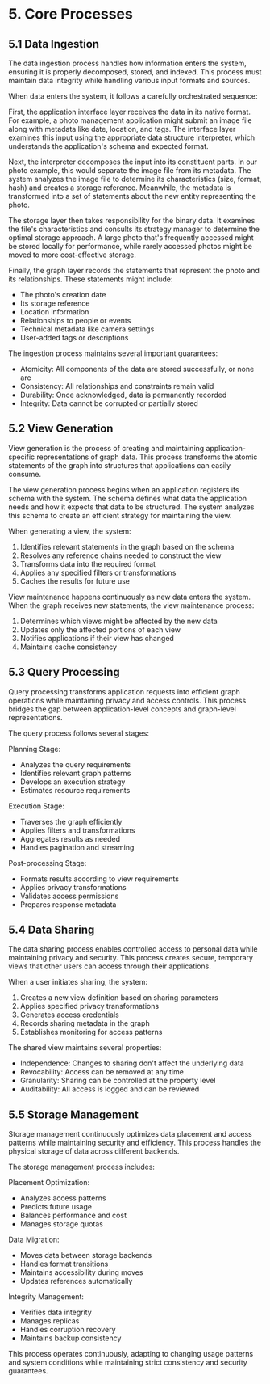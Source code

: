 # 5. Core Processes

## 5.1 Data Ingestion

The data ingestion process handles how information enters the system, ensuring it is properly decomposed, stored, and indexed. This process must maintain data integrity while handling various input formats and sources.

When data enters the system, it follows a carefully orchestrated sequence:

First, the application interface layer receives the data in its native format. For example, a photo management application might submit an image file along with metadata like date, location, and tags. The interface layer examines this input using the appropriate data structure interpreter, which understands the application's schema and expected format.

Next, the interpreter decomposes the input into its constituent parts. In our photo example, this would separate the image file from its metadata. The system analyzes the image file to determine its characteristics (size, format, hash) and creates a storage reference. Meanwhile, the metadata is transformed into a set of statements about the new entity representing the photo.

The storage layer then takes responsibility for the binary data. It examines the file's characteristics and consults its strategy manager to determine the optimal storage approach. A large photo that's frequently accessed might be stored locally for performance, while rarely accessed photos might be moved to more cost-effective storage.

Finally, the graph layer records the statements that represent the photo and its relationships. These statements might include:
- The photo's creation date
- Its storage reference
- Location information
- Relationships to people or events
- Technical metadata like camera settings
- User-added tags or descriptions

The ingestion process maintains several important guarantees:
- Atomicity: All components of the data are stored successfully, or none are
- Consistency: All relationships and constraints remain valid
- Durability: Once acknowledged, data is permanently recorded
- Integrity: Data cannot be corrupted or partially stored

## 5.2 View Generation

View generation is the process of creating and maintaining application-specific representations of graph data. This process transforms the atomic statements of the graph into structures that applications can easily consume.

The view generation process begins when an application registers its schema with the system. The schema defines what data the application needs and how it expects that data to be structured. The system analyzes this schema to create an efficient strategy for maintaining the view.

When generating a view, the system:
1. Identifies relevant statements in the graph based on the schema
2. Resolves any reference chains needed to construct the view
3. Transforms data into the required format
4. Applies any specified filters or transformations
5. Caches the results for future use

View maintenance happens continuously as new data enters the system. When the graph receives new statements, the view maintenance process:
1. Determines which views might be affected by the new data
2. Updates only the affected portions of each view
3. Notifies applications if their view has changed
4. Maintains cache consistency

## 5.3 Query Processing

Query processing transforms application requests into efficient graph operations while maintaining privacy and access controls. This process bridges the gap between application-level concepts and graph-level representations.

The query process follows several stages:

Planning Stage:
- Analyzes the query requirements
- Identifies relevant graph patterns
- Develops an execution strategy
- Estimates resource requirements

Execution Stage:
- Traverses the graph efficiently
- Applies filters and transformations
- Aggregates results as needed
- Handles pagination and streaming

Post-processing Stage:
- Formats results according to view requirements
- Applies privacy transformations
- Validates access permissions
- Prepares response metadata

## 5.4 Data Sharing

The data sharing process enables controlled access to personal data while maintaining privacy and security. This process creates secure, temporary views that other users can access through their applications.

When a user initiates sharing, the system:
1. Creates a new view definition based on sharing parameters
2. Applies specified privacy transformations
3. Generates access credentials
4. Records sharing metadata in the graph
5. Establishes monitoring for access patterns

The shared view maintains several properties:
- Independence: Changes to sharing don't affect the underlying data
- Revocability: Access can be removed at any time
- Granularity: Sharing can be controlled at the property level
- Auditability: All access is logged and can be reviewed

## 5.5 Storage Management

Storage management continuously optimizes data placement and access patterns while maintaining security and efficiency. This process handles the physical storage of data across different backends.

The storage management process includes:

Placement Optimization:
- Analyzes access patterns
- Predicts future usage
- Balances performance and cost
- Manages storage quotas

Data Migration:
- Moves data between storage backends
- Handles format transitions
- Maintains accessibility during moves
- Updates references automatically

Integrity Management:
- Verifies data integrity
- Manages replicas
- Handles corruption recovery
- Maintains backup consistency

This process operates continuously, adapting to changing usage patterns and system conditions while maintaining strict consistency and security guarantees.